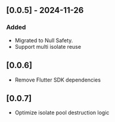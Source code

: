 ## [0.0.5] - 2024-11-26
### Added
- Migrated to Null Safety.
- Support multi isolate reuse
## [0.0.6]
- Remove Flutter SDK dependencies
## [0.0.7]
- Optimize isolate pool destruction logic
